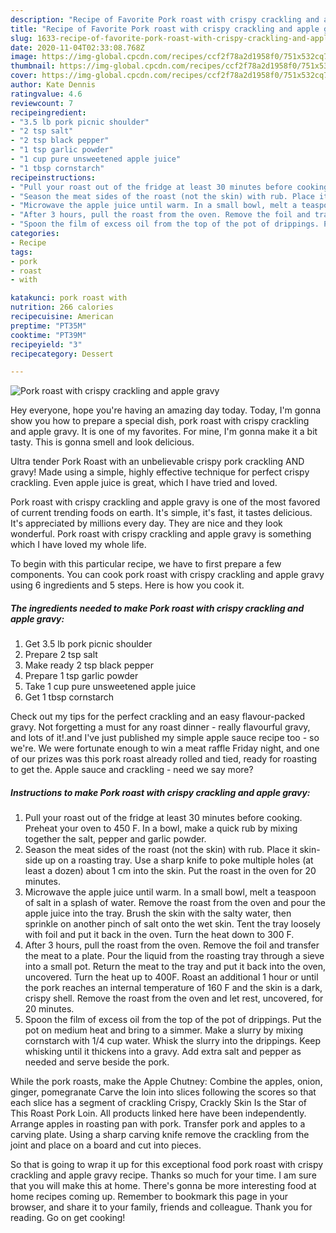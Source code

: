 ```yaml
---
description: "Recipe of Favorite Pork roast with crispy crackling and apple gravy"
title: "Recipe of Favorite Pork roast with crispy crackling and apple gravy"
slug: 1633-recipe-of-favorite-pork-roast-with-crispy-crackling-and-apple-gravy
date: 2020-11-04T02:33:08.768Z
image: https://img-global.cpcdn.com/recipes/ccf2f78a2d1958f0/751x532cq70/pork-roast-with-crispy-crackling-and-apple-gravy-recipe-main-photo.jpg
thumbnail: https://img-global.cpcdn.com/recipes/ccf2f78a2d1958f0/751x532cq70/pork-roast-with-crispy-crackling-and-apple-gravy-recipe-main-photo.jpg
cover: https://img-global.cpcdn.com/recipes/ccf2f78a2d1958f0/751x532cq70/pork-roast-with-crispy-crackling-and-apple-gravy-recipe-main-photo.jpg
author: Kate Dennis
ratingvalue: 4.6
reviewcount: 7
recipeingredient:
- "3.5 lb pork picnic shoulder"
- "2 tsp salt"
- "2 tsp black pepper"
- "1 tsp garlic powder"
- "1 cup pure unsweetened apple juice"
- "1 tbsp cornstarch"
recipeinstructions:
- "Pull your roast out of the fridge at least 30 minutes before cooking. Preheat your oven to 450 F. In a bowl, make a quick rub by mixing together the salt, pepper and garlic powder."
- "Season the meat sides of the roast (not the skin) with rub. Place it skin-side up on a roasting tray. Use a sharp knife to poke multiple holes (at least a dozen) about 1 cm into the skin. Put the roast in the oven for 20 minutes."
- "Microwave the apple juice until warm. In a small bowl, melt a teaspoon of salt in a splash of water. Remove the roast from the oven and pour the apple juice into the tray. Brush the skin with the salty water, then sprinkle on another pinch of salt onto the wet skin. Tent the tray loosely with foil and put it back in the oven. Turn the heat down to 300 F."
- "After 3 hours, pull the roast from the oven. Remove the foil and transfer the meat to a plate. Pour the liquid from the roasting tray through a sieve into a small pot. Return the meat to the tray and put it back into the oven, uncovered. Turn the heat up to 400F. Roast an additional 1 hour or until the pork reaches an internal temperature of 160 F and the skin is a dark, crispy shell. Remove the roast from the oven and let rest, uncovered, for 20 minutes."
- "Spoon the film of excess oil from the top of the pot of drippings. Put the pot on medium heat and bring to a simmer. Make a slurry by mixing cornstarch with 1/4 cup water. Whisk the slurry into the drippings. Keep whisking until it thickens into a gravy. Add extra salt and pepper as needed and serve beside the pork."
categories:
- Recipe
tags:
- pork
- roast
- with

katakunci: pork roast with 
nutrition: 266 calories
recipecuisine: American
preptime: "PT35M"
cooktime: "PT39M"
recipeyield: "3"
recipecategory: Dessert

---
```



![Pork roast with crispy crackling and apple gravy](https://img-global.cpcdn.com/recipes/ccf2f78a2d1958f0/751x532cq70/pork-roast-with-crispy-crackling-and-apple-gravy-recipe-main-photo.jpg)

Hey everyone, hope you're having an amazing day today. Today, I'm gonna show you how to prepare a special dish, pork roast with crispy crackling and apple gravy. It is one of my favorites. For mine, I'm gonna make it a bit tasty. This is gonna smell and look delicious.

Ultra tender Pork Roast with an unbelievable crispy pork crackling AND gravy! Made using a simple, highly effective technique for perfect crispy crackling. Even apple juice is great, which I have tried and loved.

Pork roast with crispy crackling and apple gravy is one of the most favored of current trending foods on earth. It's simple, it's fast, it tastes delicious. It's appreciated by millions every day. They are nice and they look wonderful. Pork roast with crispy crackling and apple gravy is something which I have loved my whole life.


To begin with this particular recipe, we have to first prepare a few components. You can cook pork roast with crispy crackling and apple gravy using 6 ingredients and 5 steps. Here is how you cook it.

<!--inarticleads1-->

##### The ingredients needed to make Pork roast with crispy crackling and apple gravy:

1. Get 3.5 lb pork picnic shoulder
1. Prepare 2 tsp salt
1. Make ready 2 tsp black pepper
1. Prepare 1 tsp garlic powder
1. Take 1 cup pure unsweetened apple juice
1. Get 1 tbsp cornstarch


Check out my tips for the perfect crackling and an easy flavour-packed gravy. Not forgetting a must for any roast dinner - really flavourful gravy, and lots of it!.and I&#39;ve just published my simple apple sauce recipe too - so we&#39;re. We were fortunate enough to win a meat raffle Friday night, and one of our prizes was this pork roast already rolled and tied, ready for roasting to get the. Apple sauce and crackling - need we say more? 

<!--inarticleads2-->

##### Instructions to make Pork roast with crispy crackling and apple gravy:

1. Pull your roast out of the fridge at least 30 minutes before cooking. Preheat your oven to 450 F. In a bowl, make a quick rub by mixing together the salt, pepper and garlic powder.
1. Season the meat sides of the roast (not the skin) with rub. Place it skin-side up on a roasting tray. Use a sharp knife to poke multiple holes (at least a dozen) about 1 cm into the skin. Put the roast in the oven for 20 minutes.
1. Microwave the apple juice until warm. In a small bowl, melt a teaspoon of salt in a splash of water. Remove the roast from the oven and pour the apple juice into the tray. Brush the skin with the salty water, then sprinkle on another pinch of salt onto the wet skin. Tent the tray loosely with foil and put it back in the oven. Turn the heat down to 300 F.
1. After 3 hours, pull the roast from the oven. Remove the foil and transfer the meat to a plate. Pour the liquid from the roasting tray through a sieve into a small pot. Return the meat to the tray and put it back into the oven, uncovered. Turn the heat up to 400F. Roast an additional 1 hour or until the pork reaches an internal temperature of 160 F and the skin is a dark, crispy shell. Remove the roast from the oven and let rest, uncovered, for 20 minutes.
1. Spoon the film of excess oil from the top of the pot of drippings. Put the pot on medium heat and bring to a simmer. Make a slurry by mixing cornstarch with 1/4 cup water. Whisk the slurry into the drippings. Keep whisking until it thickens into a gravy. Add extra salt and pepper as needed and serve beside the pork.


While the pork roasts, make the Apple Chutney: Combine the apples, onion, ginger, pomegranate Carve the loin into slices following the scores so that each slice has a segment of crackling Crispy, Crackly Skin Is the Star of This Roast Pork Loin. All products linked here have been independently. Arrange apples in roasting pan with pork. Transfer pork and apples to a carving plate. Using a sharp carving knife remove the crackling from the joint and place on a board and cut into pieces. 

So that is going to wrap it up for this exceptional food pork roast with crispy crackling and apple gravy recipe. Thanks so much for your time. I am sure that you will make this at home. There's gonna be more interesting food at home recipes coming up. Remember to bookmark this page in your browser, and share it to your family, friends and colleague. Thank you for reading. Go on get cooking!
